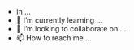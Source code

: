 - in ...
- 🌱 I’m currently learning ...
- 💞️ I’m looking to collaborate on ...
- 📫 How to reach me ...

<!---
iman0076/iman0076 is a ✨ special ✨ repository because its `README.md` (this file) appears on your GitHub profile.
You can click the Preview link to take a look at your changes.
--->

